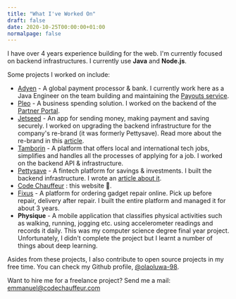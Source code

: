 ```yaml
---
title: "What I've Worked On"
draft: false
date: 2020-10-25T00:00:00+01:00
normalpage: false
---
```


I have over 4 years experience building for the web. I'm currently focused on backend infrastructures. I currently use **Java** and **Node.js**.

Some projects I worked on include:

- [Adyen](https://adyen.com) - A global payment processor & bank. I currently work here as a Java Engineer on the team building and maintaining the [Payouts service](https://www.adyen.com/payouts).
- [Pleo](https://pleo.io) - A business spending solution. I worked on the backend of the [Partner Portal](https://www.pleo.io/en/partnerships).
- [Jetseed](https://jetseed.com) - An app for sending money, making payment and saving securely. I worked on upgrading the backend infrastructure for the company's re-brand (it was formerly Pettysave). Read more about the re-brand in this [article](https://blog.jetseed.com/pettysave-is-now-jetseed-2918ea2c3c76).
- [Tamborin](https://tamborin.io) - A platform that offers local and international tech jobs, simplifies and handles all the processes of applying for a job. I worked on the backend API & infrastructure.
- [Pettysave](https://pettysave.com) - A fintech platform for savings & investments. I built the backend infrastructure. I wrote an [article about it](/my-experience-with-rebuilding-a-product-from-ground-up).
- [Code Chauffeur](https://codechauffeur.com) : this website 👀.
- [Fixus](https://fixus.com.ng) - A platform for ordering gadget repair online. Pick up before repair, delivery after repair. I built the entire platform and managed it for about 3 years.
- **Physique** - A mobile application that classifies physical activities such as walking, running, jogging etc. using accelerometer readings and records it daily. This was my computer science degree final year project. Unfortunately, I didn't complete the project but I learnt a number of things about deep learning.

Asides from these projects, I also contribute to open source projects in my free time. You can check my Github profile, [@olaoluwa-98](https://github.com/olaoluwa-98).

Want to hire me for a freelance project? Send me a mail: emmanuel@codechauffeur.com
